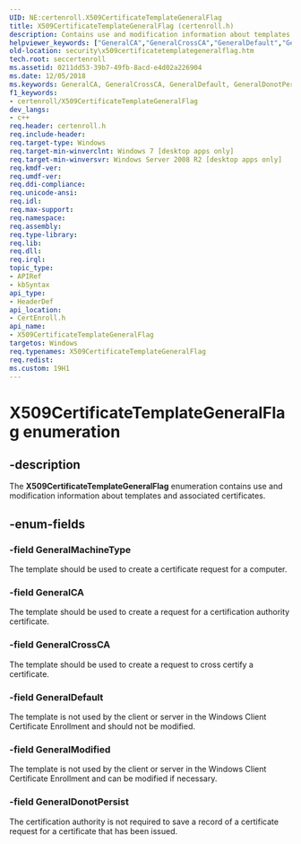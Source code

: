 ```yaml
---
UID: NE:certenroll.X509CertificateTemplateGeneralFlag
title: X509CertificateTemplateGeneralFlag (certenroll.h)
description: Contains use and modification information about templates and associated certificates.helpviewer_keywords: ["GeneralCA","GeneralCrossCA","GeneralDefault","GeneralDonotPersist","GeneralMachineType","GeneralModified","X509CertificateTemplateGeneralFlag","X509CertificateTemplateGeneralFlag enumeration [Security]","certenroll/GeneralCA","certenroll/GeneralCrossCA","certenroll/GeneralDefault","certenroll/GeneralDonotPersist","certenroll/GeneralMachineType","certenroll/GeneralModified","certenroll/X509CertificateTemplateGeneralFlag","security.x509certificatetemplategeneralflag"]
old-location: security\x509certificatetemplategeneralflag.htm
tech.root: seccertenroll
ms.assetid: 0211dd53-39b7-49fb-8acd-e4d02a226904
ms.date: 12/05/2018
ms.keywords: GeneralCA, GeneralCrossCA, GeneralDefault, GeneralDonotPersist, GeneralMachineType, GeneralModified, X509CertificateTemplateGeneralFlag, X509CertificateTemplateGeneralFlag enumeration [Security], certenroll/GeneralCA, certenroll/GeneralCrossCA, certenroll/GeneralDefault, certenroll/GeneralDonotPersist, certenroll/GeneralMachineType, certenroll/GeneralModified, certenroll/X509CertificateTemplateGeneralFlag, security.x509certificatetemplategeneralflag
f1_keywords:
- certenroll/X509CertificateTemplateGeneralFlag
dev_langs:
- c++
req.header: certenroll.h
req.include-header: 
req.target-type: Windows
req.target-min-winverclnt: Windows 7 [desktop apps only]
req.target-min-winversvr: Windows Server 2008 R2 [desktop apps only]
req.kmdf-ver: 
req.umdf-ver: 
req.ddi-compliance: 
req.unicode-ansi: 
req.idl: 
req.max-support: 
req.namespace: 
req.assembly: 
req.type-library: 
req.lib: 
req.dll: 
req.irql: 
topic_type:
- APIRef
- kbSyntax
api_type:
- HeaderDef
api_location:
- CertEnroll.h
api_name:
- X509CertificateTemplateGeneralFlag
targetos: Windows
req.typenames: X509CertificateTemplateGeneralFlag
req.redist: 
ms.custom: 19H1
---
```


# X509CertificateTemplateGeneralFlag enumeration


## -description


The <b>X509CertificateTemplateGeneralFlag</b> enumeration contains use and modification information about templates and associated certificates.


## -enum-fields




### -field GeneralMachineType

The template should be used to create a certificate request for a computer.


### -field GeneralCA

The template should be used to create a request for a certification authority certificate.


### -field GeneralCrossCA

The template should be used to create a request to cross certify a certificate.


### -field GeneralDefault

The template is not used by the client or server in the Windows Client Certificate Enrollment and should not be modified.


### -field GeneralModified

The template is not used by the client or server in the Windows Client Certificate Enrollment and can be modified if necessary.


### -field GeneralDonotPersist

The certification authority is not required to save a record of a certificate request for a certificate that has been issued.

